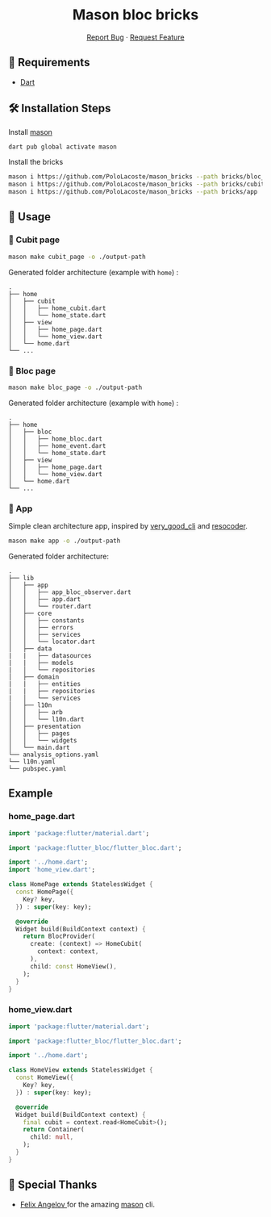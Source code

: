 <h1 align="center">
Mason bloc bricks
</h1>

<p align="center">
    <a href="https://github.com/PoloLacoste/mason_bricks/issues/new/choose">Report Bug</a>
    ·
    <a href="https://github.com/PoloLacoste/mason_bricks/issues/new/choose">Request Feature</a>
</p>

## 🚧 Requirements

- [Dart](https://dart.dev/)

## 🛠️ Installation Steps

Install [mason](https://pub.dev/packages/mason)
```sh
dart pub global activate mason
```

Install the bricks
```sh
mason i https://github.com/PoloLacoste/mason_bricks --path bricks/bloc_page
mason i https://github.com/PoloLacoste/mason_bricks --path bricks/cubit_page
mason i https://github.com/PoloLacoste/mason_bricks --path bricks/app
```

## 🧱 Usage

### 📄 Cubit page

```sh
mason make cubit_page -o ./output-path
```

Generated folder architecture (example with `home`) :

    .
    ├── home
    │   ├── cubit
    │   │   ├── home_cubit.dart
    │   │   └── home_state.dart
    │   ├── view
    │   │   ├── home_page.dart
    │   │   └── home_view.dart
    │   └── home.dart
    └── ...

### 📄 Bloc page

```sh
mason make bloc_page -o ./output-path
```

Generated folder architecture (example with `home`) :

    .
    ├── home
    │   ├── bloc
    │   │   ├── home_bloc.dart
    │   │   ├── home_event.dart
    │   │   └── home_state.dart
    │   ├── view
    │   │   ├── home_page.dart
    │   │   └── home_view.dart
    │   └── home.dart
    └── ...

### 📄 App

Simple clean architecture app, inspired by [very_good_cli](https://github.com/VeryGoodOpenSource/very_good_cli) and [resocoder](https://resocoder.com/2019/08/27/flutter-tdd-clean-architecture-course-1-explanation-project-structure/).

```sh
mason make app -o ./output-path
```

Generated folder architecture:

    .
    ├── lib
    │   ├── app
    │   │   ├── app_bloc_observer.dart
    │   │   ├── app.dart
    │   │   └── router.dart
    │   ├── core
    │   │   ├── constants
    │   │   ├── errors
    │   │   ├── services
    │   │   └── locator.dart
    │   ├── data
    |   |   ├── datasources
    |   |   ├── models
    |   │   └── repositories
    │   ├── domain
    |   |   ├── entities
    |   |   ├── repositories
    |   │   └── services
    │   ├── l10n
    │   │   ├── arb
    │   │   └── l10n.dart
    │   ├── presentation
    │   │   ├── pages
    │   │   └── widgets
    │   └── main.dart
    └── analysis_options.yaml
    └── l10n.yaml
    └── pubspec.yaml

## Example

### home_page.dart

```dart
import 'package:flutter/material.dart';

import 'package:flutter_bloc/flutter_bloc.dart';

import '../home.dart';
import 'home_view.dart';

class HomePage extends StatelessWidget {
  const HomePage({
    Key? key,
  }) : super(key: key);

  @override
  Widget build(BuildContext context) {
    return BlocProvider(
      create: (context) => HomeCubit(
        context: context,
      ),
      child: const HomeView(),
    );
  }
}
```

### home_view.dart

```dart
import 'package:flutter/material.dart';

import 'package:flutter_bloc/flutter_bloc.dart';

import '../home.dart';

class HomeView extends StatelessWidget {
  const HomeView({
    Key? key,
  }) : super(key: key);

  @override
  Widget build(BuildContext context) {
    final cubit = context.read<HomeCubit>();
    return Container(
      child: null,
    );
  }
}
```

## 🙇 Special Thanks

- [Felix Angelov ](https://github.com/felangel) for the amazing [mason](https://github.com/felangel/mason) cli.
